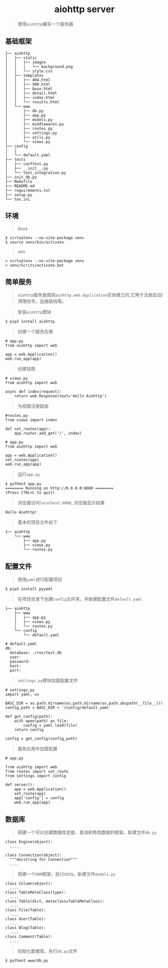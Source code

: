 # <center>aiohttp server</center>

> 使用`aiohttp`编写一个服务器

## 基础框架

```
├── aiohttp
│   ├── static
│   │   ├── images
│   │   │   └── background.png
│   │   └── style.css
│   ├── templates
│   │   ├── 404.html
│   │   ├── 500.html
│   │   ├── base.html
│   │   ├── detail.html
│   │   ├── index.html
│   │   └── results.html
│   └── www 
│       ├── db.py
│       ├── app.py
│       ├── models.py
│       ├── middlewares.py
│       ├── routes.py
│       ├── settings.py
│       ├── utils.py
│       └── views.py
├── config
│   │
│   └── default.yaml
├── tests
│   ├── conftest.py
│   ├── __init__.py
│   └── test_integration.py
├── init_db.py
├── Makefile
├── README.md
├── requirements.txt
├── setup.py
└── tox.ini
```

## 环境

> linux
```
$ virtualenv --no-site-package venv
$ source venv/bin/activate
```

> win
```
> virtualenv --no-site-package venv
> venv/Scrits/activate.bat
```

## 简单服务

> `aiohttp`服务是围绕`aiohttp.web.Application`实体建立的,它用于注册启动/清理信号，连接路线等。

> 安装`aiohttp`模块

```
$ pip3 install aiohttp
```

> 创建一个服务应用

```
# app.py
from aiohttp import web

app = web.Application()
web.run_app(app)
```

> 创建视图

```
# views.py
from aiohttp import web

async def index(request):
	return web.Response(text='Hello Aiohttp')
```

> 为视图注册路由

```
#routes.py
from views import index

def set_routes(app):
	app.router.add_get('/', index)

# app.py
from aiohttp import web

app = web.Application()
set_routes(app)
web.run_app(app)
```

> 运行`app.py`

```
$ python3 app.py
======== Running on http://0.0.0.0:8080 ========
(Press CTRL+C to quit)
```

> 浏览器访问`localhost:8080`, 浏览器显示结果
```
Hello Aiohttp!
```

> 基本的项目文件如下

```
├── aiohttp
    └── www
        ├── app.py
        ├── views.py
        └── routes.py
```

## 配置文件

> 使用`yaml`进行配置项目

```
$ pip3 install pyyaml
```

> 在项目目录下创建`config`文件夹，并新建配置文件`default.yaml`

```
├── aiohttp
    ├── www
    │   ├── app.py
    │   ├── views.py
    │   └── routes.py
    └── config
        └── default.yaml

# default.yaml
db:
  database: ./res/test.db
  user: 
  password: 
  host:
  port:
```

> `settings.py`模块加载配置文件

```
# settings.py
import yaml, os

BASC_DIR = os.path.dirname(os.path.dirname(os.path.abspath(__file__)))
config_path = BASC_DIR + '/config/default.yaml'

def get_config(path):
	with open(path) as file:
		config = yaml.load(file)
	return config

config = get_config(config_path)
```

> 服务应用中加载配置

```
# app.py

from aiohttp import web
from routes import set_route
from settings import config

def server():
	app = web.Application()
	set_route(app)
	app['config'] = config
	web.run_app(app)
```

## 数据库

> 搭建一个可以创建数据库连接、查询和修改数据的框架。新建文件`db.py`

```
class Engine(object):
  ....

class Connection(object):
  """docstring for Connection"""
  ....
```


> 搭建一个`ORM`框架，执行`UDIQ`。新建文件`models.py`

```
class Column(object):
  ....
class TableMetaClass(type):
  ....
class Table(dict, metaclass=TableMetaClass):
  ....
class File(Table):
  ....
class User(Table):
  ....
class Blog(Table):
  ....
class Comment(Table):
  ....

```

> 初始化数据库，执行`db.py`文件

```
$ python3 www/db.py
```